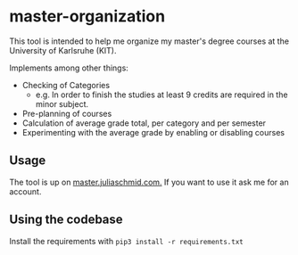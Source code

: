 # master-organization
This tool is intended to help me organize my master's degree courses at the University of Karlsruhe (KIT). 

Implements among other things: 
* Checking of Categories
  - e.g. In order to finish the studies at least 9 credits are required in the minor subject.
* Pre-planning of courses
* Calculation of average grade total, per category and per semester
* Experimenting with the average grade by enabling or disabling courses

## Usage
The tool is up on <a href="http://master.juliaschmid.com">master.juliaschmid.com.</a>
If you want to use it ask me for an account. 

## Using the codebase
Install the requirements with
```pip3 install -r requirements.txt```
